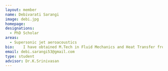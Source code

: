 ```yaml
---
layout: member
name: Debivarati Sarangi
image: debi.jpg
homepage: 
designations: 
  - PhD Scholar
areas: 
  - Supersonic jet aeroacoustics
bio: 	I have obtained M.Tech in Fluid Mechanics and Heat Transfer from NIT Durgapur in 2018. I am presently pursuing PhD at IIT Madras. My research work centers on supersonic jet aeroacoustics.
email: debi.sarangi53@gmail.com
type: student
advisor: Dr.K.Srinivasan
---
```

